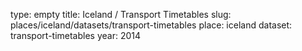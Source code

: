type: empty
title: Iceland / Transport Timetables
slug: places/iceland/datasets/transport-timetables
place: iceland
dataset: transport-timetables
year: 2014
